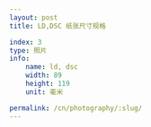 ```yaml
---
layout: post
title: LD,DSC 纸张尺寸规格

index: 3
type: 照片
info:
    name: ld, dsc
    width: 89
    height: 119
    unit: 毫米

permalink: /cn/photography/:slug/
---
```



